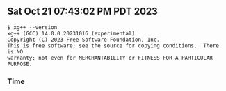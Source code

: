## Sat Oct 21 07:43:02 PM PDT 2023

```console
$ xg++ --version
xg++ (GCC) 14.0.0 20231016 (experimental)
Copyright (C) 2023 Free Software Foundation, Inc.
This is free software; see the source for copying conditions.  There is NO
warranty; not even for MERCHANTABILITY or FITNESS FOR A PARTICULAR PURPOSE.

```

### Time
